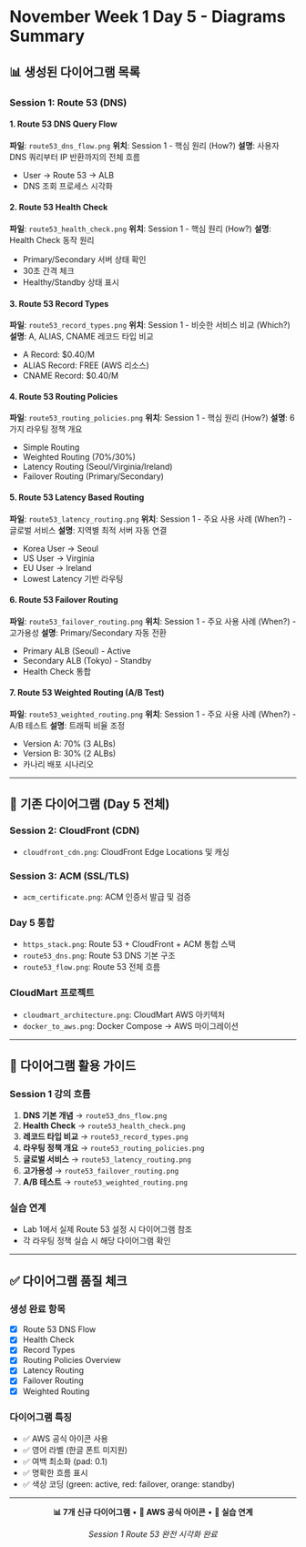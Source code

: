 # November Week 1 Day 5 - Diagrams Summary

## 📊 생성된 다이어그램 목록

### Session 1: Route 53 (DNS)

#### 1. Route 53 DNS Query Flow
**파일**: `route53_dns_flow.png`
**위치**: Session 1 - 핵심 원리 (How?)
**설명**: 사용자 DNS 쿼리부터 IP 반환까지의 전체 흐름
- User → Route 53 → ALB
- DNS 조회 프로세스 시각화

#### 2. Route 53 Health Check
**파일**: `route53_health_check.png`
**위치**: Session 1 - 핵심 원리 (How?)
**설명**: Health Check 동작 원리
- Primary/Secondary 서버 상태 확인
- 30초 간격 체크
- Healthy/Standby 상태 표시

#### 3. Route 53 Record Types
**파일**: `route53_record_types.png`
**위치**: Session 1 - 비슷한 서비스 비교 (Which?)
**설명**: A, ALIAS, CNAME 레코드 타입 비교
- A Record: $0.40/M
- ALIAS Record: FREE (AWS 리소스)
- CNAME Record: $0.40/M

#### 4. Route 53 Routing Policies
**파일**: `route53_routing_policies.png`
**위치**: Session 1 - 핵심 원리 (How?)
**설명**: 6가지 라우팅 정책 개요
- Simple Routing
- Weighted Routing (70%/30%)
- Latency Routing (Seoul/Virginia/Ireland)
- Failover Routing (Primary/Secondary)

#### 5. Route 53 Latency Based Routing
**파일**: `route53_latency_routing.png`
**위치**: Session 1 - 주요 사용 사례 (When?) - 글로벌 서비스
**설명**: 지역별 최적 서버 자동 연결
- Korea User → Seoul
- US User → Virginia
- EU User → Ireland
- Lowest Latency 기반 라우팅

#### 6. Route 53 Failover Routing
**파일**: `route53_failover_routing.png`
**위치**: Session 1 - 주요 사용 사례 (When?) - 고가용성
**설명**: Primary/Secondary 자동 전환
- Primary ALB (Seoul) - Active
- Secondary ALB (Tokyo) - Standby
- Health Check 통합

#### 7. Route 53 Weighted Routing (A/B Test)
**파일**: `route53_weighted_routing.png`
**위치**: Session 1 - 주요 사용 사례 (When?) - A/B 테스트
**설명**: 트래픽 비율 조정
- Version A: 70% (3 ALBs)
- Version B: 30% (2 ALBs)
- 카나리 배포 시나리오

---

## 📁 기존 다이어그램 (Day 5 전체)

### Session 2: CloudFront (CDN)
- `cloudfront_cdn.png`: CloudFront Edge Locations 및 캐싱

### Session 3: ACM (SSL/TLS)
- `acm_certificate.png`: ACM 인증서 발급 및 검증

### Day 5 통합
- `https_stack.png`: Route 53 + CloudFront + ACM 통합 스택
- `route53_dns.png`: Route 53 DNS 기본 구조
- `route53_flow.png`: Route 53 전체 흐름

### CloudMart 프로젝트
- `cloudmart_architecture.png`: CloudMart AWS 아키텍처
- `docker_to_aws.png`: Docker Compose → AWS 마이그레이션

---

## 🎯 다이어그램 활용 가이드

### Session 1 강의 흐름
1. **DNS 기본 개념** → `route53_dns_flow.png`
2. **Health Check** → `route53_health_check.png`
3. **레코드 타입 비교** → `route53_record_types.png`
4. **라우팅 정책 개요** → `route53_routing_policies.png`
5. **글로벌 서비스** → `route53_latency_routing.png`
6. **고가용성** → `route53_failover_routing.png`
7. **A/B 테스트** → `route53_weighted_routing.png`

### 실습 연계
- Lab 1에서 실제 Route 53 설정 시 다이어그램 참조
- 각 라우팅 정책 실습 시 해당 다이어그램 확인

---

## ✅ 다이어그램 품질 체크

### 생성 완료 항목
- [x] Route 53 DNS Flow
- [x] Health Check
- [x] Record Types
- [x] Routing Policies Overview
- [x] Latency Routing
- [x] Failover Routing
- [x] Weighted Routing

### 다이어그램 특징
- ✅ AWS 공식 아이콘 사용
- ✅ 영어 라벨 (한글 폰트 미지원)
- ✅ 여백 최소화 (pad: 0.1)
- ✅ 명확한 흐름 표시
- ✅ 색상 코딩 (green: active, red: failover, orange: standby)

---

<div align="center">

**📊 7개 신규 다이어그램** • **🎨 AWS 공식 아이콘** • **🔄 실습 연계**

*Session 1 Route 53 완전 시각화 완료*

</div>
